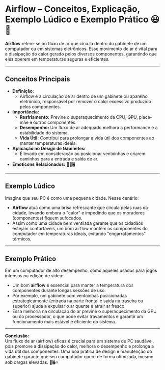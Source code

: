 # Airflow – Conceitos, Explicação, Exemplo Lúdico e Exemplo Prático 😃🍃

**Airflow** refere-se ao fluxo de ar que circula dentro do gabinete de um computador ou em sistemas eletrônicos. Esse movimento de ar é vital para a dissipação do calor gerado pelos diversos componentes, garantindo que eles operem em temperaturas seguras e eficientes.

---

## Conceitos Principais
- **Definição:**  
  - Airflow é a circulação de ar dentro de um gabinete ou aparelho eletrônico, responsável por remover o calor excessivo produzido pelos componentes.
- **Importância:**  
  - **Resfriamento:** Previne o superaquecimento da CPU, GPU, placa-mãe e outros componentes.  
  - **Desempenho:** Um fluxo de ar adequado melhora a performance e a estabilidade do sistema.  
  - **Vida Útil:** Contribui para prolongar a vida útil dos componentes ao manter temperaturas ideais.  
- **Aplicação no Design de Gabinetes:**  
  - É levado em consideração ao posicionar ventoinhas e criarem caminhos para a entrada e saída de ar.
- **Emoticons Relacionados:** 🍃🔥🖥️

---

## Exemplo Lúdico
Imagine que seu PC é como uma pequena cidade. Nesse cenário:
- **Airflow** atua como uma brisa refrescante que circula pelas ruas da cidade, levando embora o "calor" e impedindo que os moradores (componentes) fiquem sufocados.  
- Assim como uma cidade bem ventilada garante que os cidadãos estejam confortáveis, um bom airflow mantém os componentes do computador em temperaturas ideais, evitando "engarrafamentos" térmicos.

---

## Exemplo Prático
Em um computador de alto desempenho, como aqueles usados para jogos intensos ou edição de vídeo:
- Um bom **airflow** é essencial para manter a temperatura dos componentes durante longas sessões de uso.  
- Por exemplo, um gabinete com ventoinhas posicionadas estrategicamente (entrada na parte frontal e saída na traseira ou superior) ajuda a expulsar o ar quente e atrair ar fresco.  
- Essa melhoria na circulação do ar previne o superaquecimento da GPU ou do processador, o que pode evitar travamentos e garantir um funcionamento mais estável e eficiente do sistema.

---

**Conclusão:**  
Um fluxo de ar (airflow) eficaz é crucial para um sistema de PC saudável, pois promove a dissipação do calor, melhora o desempenho e prolonga a vida útil dos componentes. Uma boa prática de design e manutenção do gabinete garante que seu computador opere de forma otimizada, mesmo sob cargas elevadas. 🍃🖥️🔥